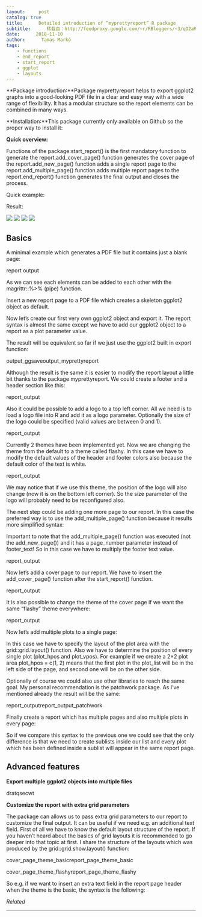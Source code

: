 ```yaml
---
layout:     post
catalog: true
title:      Detailed introduction of “myprettyreport” R package
subtitle:      转载自：http://feedproxy.google.com/~r/RBloggers/~3/qO2aR-rZPEQ/
date:      2018-11-10
author:      Tamas Markó
tags:
    - functions
    - end_report
    - start_report
    - ggplot
    - layouts
---
```






**Package introduction:**Package myprettyreport helps to export ggplot2 graphs into a good-looking PDF file in a clear and easy way with a wide range of flexibility. It has a modular structure so the report elements can be combined in many ways. 

**Installation:**This package currently only available on Github so the proper way to install it:

**Quick overview:**

Functions of the package:start_report() is the first mandatory function to generate the report.add_cover_page() function generates the cover page of the report.add_new_page() function adds a single report page to the report.add_multiple_page() function adds multiple report pages to the report.end_report() function generates the final output and closes the process.

Quick example:

Result:

![](https://i2.wp.com/raw.githubusercontent.com/tarkomatas/myprettyreport/master/man/figures/README_example1.png?resize=410%2C584&ssl=1)
![](https://i2.wp.com/raw.githubusercontent.com/tarkomatas/myprettyreport/master/man/figures/README_example1.png?resize=410%2C584&ssl=1)
![](https://i2.wp.com/raw.githubusercontent.com/tarkomatas/myprettyreport/master/man/figures/README_example2.png?resize=410%2C584&ssl=1)
![](https://i2.wp.com/raw.githubusercontent.com/tarkomatas/myprettyreport/master/man/figures/README_example2.png?resize=410%2C584&ssl=1)


## **Basics**

A minimal example which generates a PDF file but it contains just a blank page:

report output

As we can see each elements can be added to each other with the magrittr::%>% (pipe) function.

Insert a new report page to a PDF file which creates a skeleton ggplot2 object as default.

Now let’s create our first very own ggplot2 object and export it. The report syntax is almost the same except we have to add our ggplot2 object to a report as a plot parameter value.

The result will be equivalent so far if we just use the ggplot2 built in export function:

output_ggsaveoutput_myprettyreport

Although the result is the same it is easier to modify the report layout a little bit thanks to the package myprettyreport. We could create a footer and a header section like this: 

report_output

Also it could be possible to add a logo to a top left corner. All we need is to load a logo file into R and add it as a logo parameter. Optionally the size of the logo could be specified (valid values are between 0 and 1). 

report_output

Currently 2 themes have been implemented yet. Now we are changing the theme from the default to a theme called flashy. In this case we have to modify the default values of the header and footer colors also because the default color of the text is white.

report_output

We may notice that if we use this theme, the position of the logo will also change (now it is on the bottom left corner). So the size parameter of the logo will probably need to be reconfigured also. 

The next step could be adding one more page to our report. In this case the preferred way is to use the add_multiple_page() function because it results more simplified syntax:

Important to note that the add_multiple_page() function was executed (not the add_new_page()) and it has a page_number parameter instead of footer_text! So in this case we have to multiply the footer text value. 

report_output

Now let’s add a cover page to our report. We have to insert the add_cover_page() function after the start_report() function.

report_output

It is also possible to change the theme of the cover page if we want the same “flashy” theme everywhere:

report_output

Now let’s add multiple plots to a single page:

In this case we have to specify the layout of the plot area with the grid::grid.layout() function. Also we have to determine the position of every single plot (plot_hpos and plot_vpos). For example if we create a 2×2 plot area plot_hpos = c(1, 2) means that the first plot in the plot_list will be in the left side of the page, and second one will be on the other side.

Optionally of course we could also use other libraries to reach the same goal. My personal recommendation is the patchwork package. As I’ve mentioned already the result will be the same:

report_outputreport_output_patchwork

Finally create a report which has multiple pages and also multiple plots in every page:

So if we compare this syntax to the previous one we could see that the only difference is that we need to create sublists inside our list and every plot which has been defined inside a sublist will appear in the same report page. 

## Advanced features

**Export multiple ggplot2 objects into multiple files**

dratqsecwt

**Customize the report with extra grid parameters**

The package can allows us to pass extra grid parameters to our report to customize the final output. It can be useful if we need e.g. an additional text field. First of all we have to know the default layout structure of the report. If you haven’t heard about the basics of grid layouts it is recommended to go deeper into that topic at first. I share the structure of the layouts which was produced by the grid::grid.show.layout() function:

cover_page_theme_basicreport_page_theme_basic

cover_page_theme_flashyreport_page_theme_flashy

So e.g. if we want to insert an extra text field in the report page header when the theme is the basic, the syntax is the following:


*Related*








---
